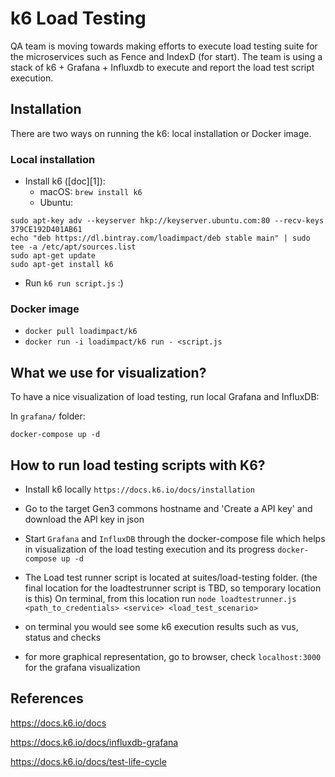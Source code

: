 # k6 Load Testing

QA team is moving towards making efforts to execute load testing suite for the microservices such as Fence and IndexD (for start). The team is using a stack of k6 + Grafana + Influxdb to execute and report the load test script execution. 

## Installation

There are two ways on running the k6: local installation or Docker image.

### Local installation

* Install k6 ([doc][1]):
    * macOS: `brew install k6`
    * Ubuntu:

```
sudo apt-key adv --keyserver hkp://keyserver.ubuntu.com:80 --recv-keys 379CE192D401AB61
echo "deb https://dl.bintray.com/loadimpact/deb stable main" | sudo tee -a /etc/apt/sources.list
sudo apt-get update
sudo apt-get install k6
```

* Run `k6 run script.js` :)

### Docker image

* `docker pull loadimpact/k6`
* `docker run -i loadimpact/k6 run - <script.js`

## What we use for visualization?

To have a nice visualization of load testing, run local Grafana and InfluxDB:

In `grafana/` folder:

```
docker-compose up -d
```

## How to run load testing scripts with K6?

* Install k6 locally `https://docs.k6.io/docs/installation`

* Go to the target Gen3 commons hostname and 'Create a API key' and download the API key in json

* Start `Grafana` and `InfluxDB` through the docker-compose file which helps in visualization of the load testing execution and its progress
    `docker-compose up -d`

* The Load test runner script is located at suites/load-testing folder. (the final location for the loadtestrunner script is TBD, so temporary location is this)
    On terminal, from this location run `node loadtestrunner.js <path_to_credentials> <service> <load_test_scenario> `

* on terminal you would see some k6 execution results such as vus, status and checks

* for more graphical representation, go to browser, check `localhost:3000` for the grafana visualization


## References

https://docs.k6.io/docs

https://docs.k6.io/docs/influxdb-grafana

https://docs.k6.io/docs/test-life-cycle




